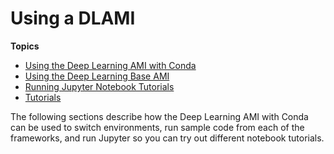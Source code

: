 # Using a DLAMI<a name="using"></a>

**Topics**
+ [Using the Deep Learning AMI with Conda](tutorial-conda.md)
+ [Using the Deep Learning Base AMI](tutorial-base.md)
+ [Running Jupyter Notebook Tutorials](tutorial-jupyter.md)
+ [Tutorials](tutorials.md)

The following sections describe how the Deep Learning AMI with Conda can be used to switch environments, run sample code from each of the frameworks, and run Jupyter so you can try out different notebook tutorials\.